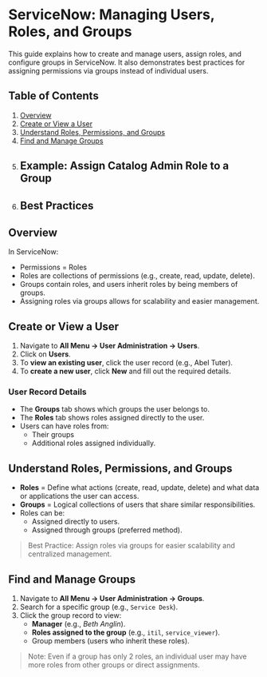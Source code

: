 # ServiceNow: Managing Users, Roles, and Groups

This guide explains how to create and manage users, assign roles, and configure groups in ServiceNow. It also demonstrates best practices for assigning permissions via groups instead of individual users.

## Table of Contents
1. [Overview](#overview)
2. [Create or View a User](#create-or-view-a-user)
3. [Understand Roles, Permissions, and Groups](#understand-roles-permissions-and-groups)
4. [Find and Manage Groups](#find-and-manage-groups)
5. ## Example: Assign Catalog Admin Role to a Group
6. ## Best Practices

<a name="overview"></a> 
## Overview
In ServiceNow:
- Permissions = Roles
- Roles are collections of permissions (e.g., create, read, update, delete).
- Groups contain roles, and users inherit roles by being members of groups.
- Assigning roles via groups allows for scalability and easier management.

<a name="create-or-view-a-user"></a>
## Create or View a User
1. Navigate to **All Menu → User Administration → Users**.
2. Click on **Users**.
3. To **view an existing user**, click the user record (e.g., Abel Tuter).
4. To **create a new user**, click **New** and fill out the required details.

### User Record Details
- The **Groups** tab shows which groups the user belongs to.
- The **Roles** tab shows roles assigned directly to the user.
- Users can have roles from:
  -   Their groups
  -   Additional roles assigned individually.

<a name="understand-roles-permissions-and-groups"></a>
## Understand Roles, Permissions, and Groups
- **Roles** = Define what actions (create, read, update, delete) and what data or applications the user can access.
- **Groups** = Logical collections of users that share similar responsibilities.
- Roles can be:
  - Assigned directly to users.
  - Assigned through groups (preferred method).
>Best Practice: Assign roles via groups for easier scalability and centralized management.

<a name="find-and-manage-groups"></a>
## Find and Manage Groups
1. Navigate to **All Menu → User Administration → Groups**.
2. Search for a specific group (e.g., `Service Desk`).
3. Click the group record to view:
   - **Manager** (e.g., *Beth Anglin*).
   - **Roles assigned to the group** (e.g., `itil`, `service_viewer`).
   - Group members (users who inherit these roles).

>Note:
>Even if a group has only 2 roles, an individual user may have more roles from other groups or direct assignments.
